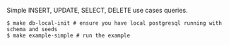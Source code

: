 
Simple INSERT, UPDATE, SELECT, DELETE use cases queries.

```
$ make db-local-init # ensure you have local postgresql running with schema and seeds
$ make example-simple # run the example
```